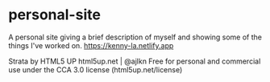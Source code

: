 # personal-site

A personal site giving a brief description of myself and showing some of the things I've worked on. 
https://kenny-la.netlify.app

Strata by HTML5 UP
html5up.net | @ajlkn
Free for personal and commercial use under the CCA 3.0 license (html5up.net/license)
